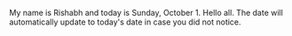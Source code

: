 My name is Rishabh and today is Sunday, October 1. Hello all. The date will automatically update to today's date in case you did not notice.
